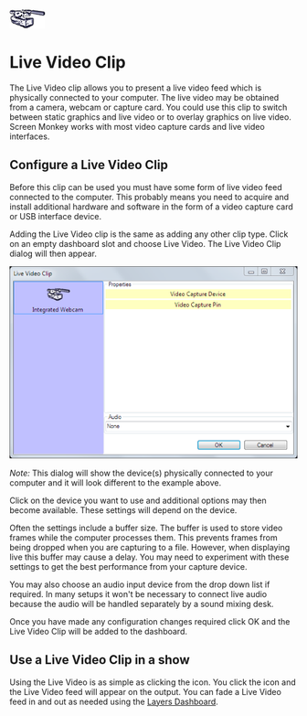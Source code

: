 ![](../../images/LiveVideoIcon.png) 
# Live Video Clip
The Live Video clip allows you to present a live video feed which is physically connected to your computer. The live video may be obtained from a camera, webcam or capture card. You could use this clip to switch between static graphics and live video or to overlay graphics on live video. Screen Monkey works with most video capture cards and live video interfaces.

## Configure a Live Video Clip
Before this clip can be used you must have some form of live video feed connected to the computer. This probably means you need to acquire and install additional hardware and software in the form of a video capture card or USB interface device. 

Adding the Live Video clip is the same as adding any other clip type. Click on an empty dashboard slot and choose Live Video. The Live Video Clip dialog will then appear.

![](../../images/clip-live-video.png)

*Note:* This dialog will show the device(s) physically connected to your computer and it will look different to the example above.

Click on the device you want to use and additional options may then become available. These settings will depend on the device.

Often the settings include a buffer size. The buffer is used to store video frames while the computer processes them. This prevents frames from being dropped when you are capturing to a file. However, when displaying live this buffer may cause a delay. You may need to experiment with these settings to get the best performance from your capture device.

You may also choose an audio input device from the drop down list if required. In many setups it won't be necessary to connect live audio because the audio will be handled separately by a sound mixing desk. 

Once you have made any configuration changes required click OK and the Live Video Clip will be added to the dashboard.

## Use a Live Video Clip in a show
Using the Live Video is as simple as clicking the icon. You click the icon and the Live Video feed will appear on the output. You can fade a Live Video feed in and out as needed using the [Layers Dashboard](../toolbar/layers.md).
